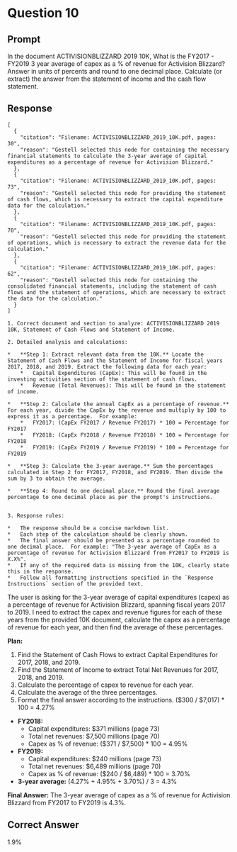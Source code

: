# Question 10

## Prompt

In the document ACTIVISIONBLIZZARD 2019 10K, What is the FY2017 - FY2019 3 year average of capex as a % of revenue for Activision Blizzard? Answer in units of percents and round to one decimal place. Calculate (or extract) the answer from the statement of income and the cash flow statement.

## Response

```results
[
  {
    "citation": "Filename: ACTIVISIONBLIZZARD_2019_10K.pdf, pages: 30",
    "reason": "Gestell selected this node for containing the necessary financial statements to calculate the 3-year average of capital expenditures as a percentage of revenue for Activision Blizzard."
  },
  {
    "citation": "Filename: ACTIVISIONBLIZZARD_2019_10K.pdf, pages: 73",
    "reason": "Gestell selected this node for providing the statement of cash flows, which is necessary to extract the capital expenditure data for the calculation."
  },
  {
    "citation": "Filename: ACTIVISIONBLIZZARD_2019_10K.pdf, pages: 70",
    "reason": "Gestell selected this node for providing the statement of operations, which is necessary to extract the revenue data for the calculation."
  },
  {
    "citation": "Filename: ACTIVISIONBLIZZARD_2019_10K.pdf, pages: 62",
    "reason": "Gestell selected this node for containing the consolidated financial statements, including the statement of cash flows and the statement of operations, which are necessary to extract the data for the calculation."
  }
]
```

```cot
1. Correct document and section to analyze: ACTIVISIONBLIZZARD 2019 10K, Statement of Cash Flows and Statement of Income.

2. Detailed analysis and calculations:

*   **Step 1: Extract relevant data from the 10K.** Locate the Statement of Cash Flows and the Statement of Income for fiscal years 2017, 2018, and 2019. Extract the following data for each year:
    *   Capital Expenditures (CapEx): This will be found in the investing activities section of the statement of cash flows.
    *   Revenue (Total Revenues): This will be found in the statement of income.

*   **Step 2: Calculate the annual CapEx as a percentage of revenue.** For each year, divide the CapEx by the revenue and multiply by 100 to express it as a percentage.  For example:
    *   FY2017: (CapEx FY2017 / Revenue FY2017) * 100 = Percentage for FY2017
    *   FY2018: (CapEx FY2018 / Revenue FY2018) * 100 = Percentage for FY2018
    *   FY2019: (CapEx FY2019 / Revenue FY2019) * 100 = Percentage for FY2019

*   **Step 3: Calculate the 3-year average.** Sum the percentages calculated in Step 2 for FY2017, FY2018, and FY2019. Then divide the sum by 3 to obtain the average.

*   **Step 4: Round to one decimal place.** Round the final average percentage to one decimal place as per the prompt's instructions.


3. Response rules:

*   The response should be a concise markdown list.
*   Each step of the calculation should be clearly shown.
*   The final answer should be presented as a percentage rounded to one decimal place.  For example: "The 3-year average of CapEx as a percentage of revenue for Activision Blizzard from FY2017 to FY2019 is X.X%".
*   If any of the required data is missing from the 10K, clearly state this in the response.
*   Follow all formatting instructions specified in the `Response Instructions` section of the provided text.

```

The user is asking for the 3-year average of capital expenditures (capex) as a percentage of revenue for Activision Blizzard, spanning fiscal years 2017 to 2019. I need to extract the capex and revenue figures for each of these years from the provided 10K document, calculate the capex as a percentage of revenue for each year, and then find the average of these percentages.

**Plan:**

1. Find the Statement of Cash Flows to extract Capital Expenditures for 2017, 2018, and 2019.
2. Find the Statement of Income to extract Total Net Revenues for 2017, 2018, and 2019.
3. Calculate the percentage of capex to revenue for each year.
4. Calculate the average of the three percentages.
5. Format the final answer according to the instructions. ($300 / $7,017) \* 100 = 4.27%

- **FY2018:**
  - Capital expenditures: $371 millions (page 73)
  - Total net revenues: $7,500 millions (page 70)
  - Capex as % of revenue: ($371 / $7,500) \* 100 = 4.95%
- **FY2019:**
  - Capital expenditures: $240 millions (page 73)
  - Total net revenues: $6,489 millions (page 70)
  - Capex as % of revenue: ($240 / $6,489) \* 100 = 3.70%
- **3-year average:** (4.27% + 4.95% + 3.70%) / 3 = 4.3%

**Final Answer:** The 3-year average of capex as a % of revenue for Activision Blizzard from FY2017 to FY2019 is 4.3%.

## Correct Answer

1.9%
